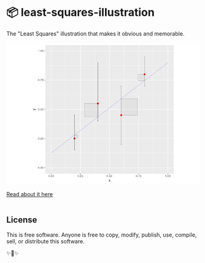 📦 least-squares-illustration
=======================

The "Least Squares" illustration that makes it obvious and memorable.
<br><br>
![least squares](/least-squares_files/Least_Squares.png)
<br><br>
[Read about it here](least-squares.md)
<br><br>

License
-------

This is free software. Anyone is free to copy, modify, publish, use, compile, sell, or
distribute this software.

✨🍰✨

[image]: https://user-images.githubusercontent.com/4388478/43529905-ee4c471e-9571-11e8-9fdb-0f3e188ad777.png
